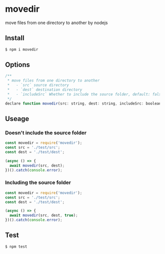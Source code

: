 # movedir
move files from one directory to another by nodejs

## Install

```sh
$ npm i movedir
```  

## Options  
```js
/**
 * move files from one directory to another
 *   - `src` source directory
 *   - `dest` destination directory
 *   - `includeSrc` Whether to include the source folder, default: false
 */
declare function movedir(src: string, dest: string, includeSrc: boolean): Promise<void>  
```

## Useage  

### Doesn't include the source folder

```js
const movedir = require('movedir');
const src = './test/src';
const dest = './test/dest';

(async () => {
  await movedir(src, dest);
})().catch(console.error);
```  

### Including the source folder

```js
const movedir = require('movedir');
const src = './test/src';
const dest = './test/dest';

(async () => {
  await movedir(src, dest, true);
})().catch(console.error);
```  

## Test

```sh
$ npm test
```  